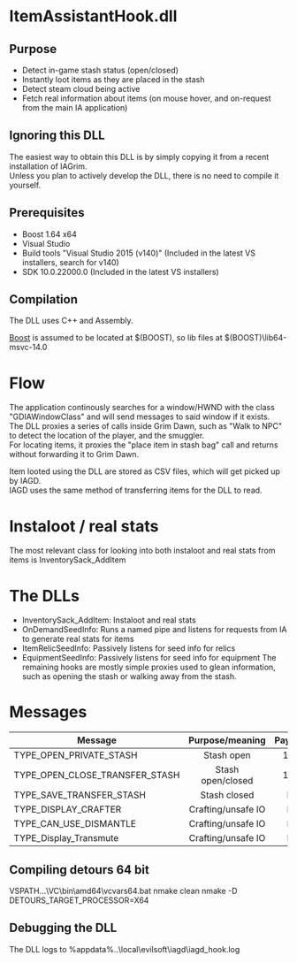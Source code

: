 # ItemAssistantHook.dll

## Purpose
* Detect in-game stash status (open/closed)
* Instantly loot items as they are placed in the stash
* Detect steam cloud being active
* Fetch real information about items (on mouse hover, and on-request from the main IA application)


## Ignoring this DLL
The easiest way to obtain this DLL is by simply copying it from a recent installation of IAGrim.  
Unless you plan to actively develop the DLL, there is no need to compile it yourself.


## Prerequisites
* Boost 1.64 x64
* Visual Studio
* Build tools "Visual Studio 2015 (v140)" (Included in the latest VS installers, search for v140)
* SDK 10.0.22000.0 (Included in the latest VS installers)

## Compilation 
The DLL uses C++ and Assembly.

[Boost](https://sourceforge.net/projects/boost/files/boost-binaries/1.78.0/) is assumed to be located at $(BOOST), so lib files at $(BOOST)\lib64-msvc-14.0


# Flow
The application continously searches for a window/HWND with the class "GDIAWindowClass" and will send messages to said window if it exists.  
The DLL proxies a series of calls inside Grim Dawn, such as "Walk to NPC" to detect the location of the player, and the smuggler.  
For locating items, it proxies the "place item in stash bag" call and returns without forwarding it to Grim Dawn.

Item looted using the DLL are stored as CSV files, which will get picked up by IAGD.  
IAGD uses the same method of transferring items for the DLL to read.  

# Instaloot / real stats
The most relevant class for looking into both instaloot and real stats from items is InventorySack_AddItem


# The DLLs
* InventorySack_AddItem: Instaloot and real stats
* OnDemandSeedInfo: Runs a named pipe and listens for requests from IA to generate real stats for items
* ItemRelicSeedInfo: Passively listens for seed info for relics
* EquipmentSeedInfo: Passively listens for seed info for equipment
The remaining hooks are mostly simple proxies used to glean information, such as opening the stash or walking away from the stash.


# Messages
| Message								| Purpose/meaning		| Payload			|
| --------------------------------------|:---------------------:|------------------:|
| TYPE_OPEN_PRIVATE_STASH				| Stash open			| 1 byte			|
| TYPE_OPEN_CLOSE_TRANSFER_STASH		| Stash open/closed		| 1 byte			|
| TYPE_SAVE_TRANSFER_STASH				| Stash closed			| None				|
| TYPE_DISPLAY_CRAFTER					| Crafting/unsafe IO	| None				|
| TYPE_CAN_USE_DISMANTLE				| Crafting/unsafe IO	| None				|
| TYPE_Display_Transmute				| Crafting/unsafe IO	| None				|

## Compiling detours 64 bit
VSPATH...\VC\bin\amd64\vcvars64.bat
nmake clean
nmake -D DETOURS_TARGET_PROCESSOR=X64


## Debugging the DLL
The DLL logs to %appdata%\..\local\evilsoft\iagd\iagd_hook.log